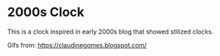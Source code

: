 # 2000s Clock

This is a clock inspired in early 2000s blog that showed stilized clocks.

Gifs from: https://claudinegomes.blogspot.com/

 
